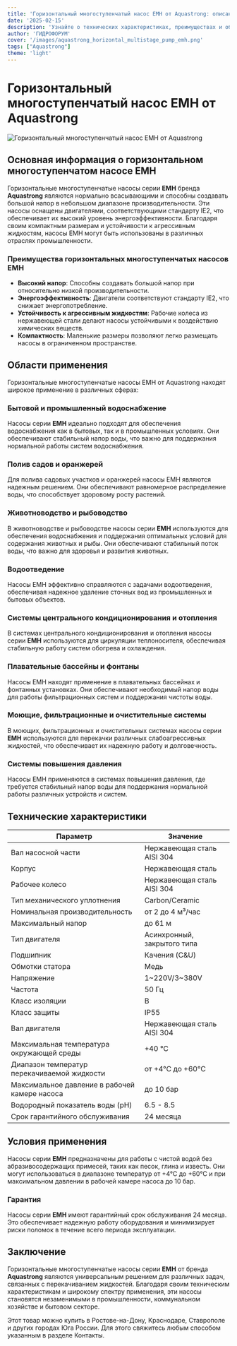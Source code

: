 ```yaml
---
title: 'Горизонтальный многоступенчатый насос EMH от Aquastrong: описание и применение'
date: '2025-02-15'
description: 'Узнайте о технических характеристиках, преимуществах и областях применения горизонтального многоступенчатого насоса EMH бренда Aquastrong.'
author: 'ГИДРОФОРУМ'
cover: '/images/aquastrong_horizontal_multistage_pump_emh.png'
tags: ["Aquastrong"]
theme: 'light'
---
```


# Горизонтальный многоступенчатый насос EMH от Aquastrong

![Горизонтальный многоступенчатый насос EMH от Aquastrong](/images/aquastrong_horizontal_multistage_pump_emh.png)

## Основная информация о горизонтальном многоступенчатом насосе EMH

Горизонтальные многоступенчатые насосы серии **EMH** бренда **Aquastrong** являются нормально всасывающими и способны создавать большой напор в небольшом диапазоне производительности. Эти насосы оснащены двигателями, соответствующими стандарту IE2, что обеспечивает их высокий уровень энергоэффективности. Благодаря своим компактным размерам и устойчивости к агрессивным жидкостям, насосы EMH могут быть использованы в различных отраслях промышленности.

### Преимущества горизонтальных многоступенчатых насосов EMH

- **Высокий напор**: Способны создавать большой напор при относительно низкой производительности.
- **Энергоэффективность**: Двигатели соответствуют стандарту IE2, что снижает энергопотребление.
- **Устойчивость к агрессивным жидкостям**: Рабочие колеса из нержавеющей стали делают насосы устойчивыми к воздействию химических веществ.
- **Компактность**: Маленькие размеры позволяют легко размещать насосы в ограниченном пространстве.

## Области применения

Горизонтальные многоступенчатые насосы EMH от Aquastrong находят широкое применение в различных сферах:

### Бытовой и промышленный водоснабжение
Насосы серии **EMH** идеально подходят для обеспечения водоснабжения как в бытовых, так и в промышленных условиях. Они обеспечивают стабильный напор воды, что важно для поддержания нормальной работы систем водоснабжения.

### Полив садов и оранжерей
Для полива садовых участков и оранжерей насосы EMH являются надежным решением. Они обеспечивают равномерное распределение воды, что способствует здоровому росту растений.

### Животноводство и рыбоводство
В животноводстве и рыбоводстве насосы серии **EMH** используются для обеспечения водоснабжения и поддержания оптимальных условий для содержания животных и рыбы. Они обеспечивают стабильный поток воды, что важно для здоровья и развития животных.

### Водоотведение
Насосы EMH эффективно справляются с задачами водоотведения, обеспечивая надежное удаление сточных вод из промышленных и бытовых объектов.

### Системы центрального кондиционирования и отопления
В системах центрального кондиционирования и отопления насосы серии **EMH** используются для циркуляции теплоносителя, обеспечивая стабильную работу систем обогрева и охлаждения.

### Плавательные бассейны и фонтаны
Насосы EMH находят применение в плавательных бассейнах и фонтанных установках. Они обеспечивают необходимый напор воды для работы фильтрационных систем и поддержания чистоты воды.

### Моющие, фильтрационные и очистительные системы
В моющих, фильтрационных и очистительных системах насосы серии **EMH** используются для перекачки различных слабоагрессивных жидкостей, что обеспечивает их надежную работу и долговечность.

### Системы повышения давления
Насосы EMH применяются в системах повышения давления, где требуется стабильный напор воды для поддержания нормальной работы различных устройств и систем.

## Технические характеристики

| Параметр                             | Значение                                        |
|--------------------------------------|-------------------------------------------------|
| Вал насосной части                  | Нержавеющая сталь AISI 304                      |
| Корпус                                | Нержавеющая сталь                              |
| Рабочее колесо                       | Нержавеющая сталь AISI 304                     |
| Тип механического уплотнения        | Carbon/Ceramic                                 |
| Номинальная производительность       | от 2 до 4 м³/час                               |
| Максимальный напор                  | до 61 м                                        |
| Тип двигателя                        | Асинхронный, закрытого типа                     |
| Подшипник                            | Качения (C&U)                                  |
| Обмотки статора                      | Медь                                           |
| Напряжение                           | 1~220V/3~380V                                   |
| Частота                              | 50 Гц                                          |
| Класс изоляции                       | B                                              |
| Класс защиты                         | IP55                                           |
| Вал двигателя                        | Нержавеющая сталь AISI 304                     |
| Максимальная температура окружающей среды | +40 °C                          |
| Диапазон температур перекачиваемой жидкости | от +4°C до +60°C                  |
| Максимальное давление в рабочей камере насоса | до 10 бар                     |
| Водородный показатель воды (pH)    | 6.5 - 8.5                                     |
| Срок гарантийного обслуживания        | 24 месяца                                      |

## Условия применения

Насосы серии **EMH** предназначены для работы с чистой водой без абразивосодержащих примесей, таких как песок, глина и известь. Они могут использоваться в диапазоне температур от +4°C до +60°C и при максимальном давлении в рабочей камере насоса до 10 бар.

### Гарантия

Насосы серии **EMH** имеют гарантийный срок обслуживания 24 месяца. Это обеспечивает надежную работу оборудования и минимизирует риски поломок в течение всего периода эксплуатации.

## Заключение

Горизонтальные многоступенчатые насосы серии **EMH** от бренда **Aquastrong** являются универсальным решением для различных задач, связанных с перекачиванием жидкостей. Благодаря своим техническим характеристикам и широкому спектру применения, эти насосы становятся незаменимыми в промышленности, коммунальном хозяйстве и бытовом секторе.

Этот товар можно купить в Ростове-на-Дону, Краснодаре, Ставрополе и других городах Юга России. Для этого свяжитесь любым способом указанным в разделе Контакты.
```
